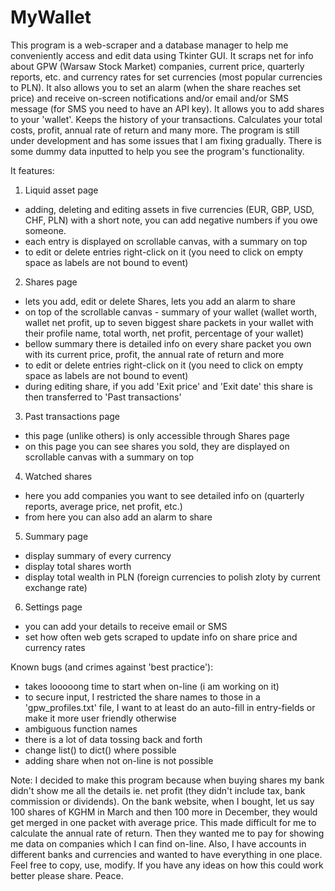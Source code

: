 # MyWallet

This program is a web-scraper and a database manager to help me conveniently access and edit data using Tkinter GUI. It scraps net for info about GPW (Warsaw Stock Market) companies, current price, quarterly reports, etc. and currency rates for set currencies (most popular currencies to PLN).
It also allows you to set an alarm (when the share reaches set price) and receive on-screen notifications and/or email and/or SMS message (for SMS you need to have an API key). It allows you to add shares to your 'wallet'. Keeps the history of your transactions. Calculates your total costs, profit, annual rate of return and many more.
The program is still under development and has some issues that I am fixing gradually.
There is some dummy data inputted to help you see the program's functionality.

It features:
1. Liquid asset page
- adding, deleting and editing assets in five currencies (EUR, GBP, USD, CHF, PLN)
 with a short note, you can add negative numbers if you owe someone.
- each entry is displayed on scrollable canvas, with a summary on top
- to edit or delete entries right-click on it (you need to click on empty space as labels are not bound to event)
2. Shares page
- lets you add, edit or delete Shares, lets you add an alarm to share
- on top of the scrollable canvas - summary of your wallet (wallet worth, wallet net profit, up to seven biggest share packets in your wallet with their profile name, total worth, net profit, percentage of your wallet)
- bellow summary there is detailed info on every share packet you own with its current price, profit, the annual rate of return and more
- to edit or delete entries right-click on it (you need to click on empty space as labels are not bound to event)
- during editing share, if you add 'Exit price' and 'Exit date' this share is then transferred to 'Past transactions'
3. Past transactions page
- this page (unlike others) is only accessible through Shares page 
- on this page you can see shares you sold, they are displayed on scrollable canvas with a summary on top
4. Watched shares
- here you add companies you want to see detailed info on (quarterly reports, average price, net profit, etc.)
- from here you can also add an alarm to share
5. Summary page
- display summary of every currency
- display total shares worth
- display total wealth in PLN (foreign currencies to polish zloty by current exchange rate)
6. Settings page
- you can add your details to receive email or SMS
- set how often web gets scraped to update info on share price and currency rates

Known bugs (and crimes against 'best practice'):
- takes looooong time to start when on-line (i am working on it)
- to secure input, I restricted the share names to those in a 'gpw_profiles.txt' file,
I want to at least do an auto-fill in entry-fields or make it more user friendly otherwise
- ambiguous function names
- there is a lot of data tossing back and forth
- change list() to dict() where possible
- adding share when not on-line is not possible

Note: 
I decided to make this program because when buying shares my bank didn't show me all the details ie.
net profit (they didn't include tax, bank commission or dividends). On the bank website, when I bought, let us say 100 shares of KGHM in March and then 100 more in December, they would get merged in one packet with average price. This made difficult for me to calculate the annual rate of return. Then they wanted me to pay for showing me data on companies which I can find on-line. Also, I have accounts in different banks and currencies and wanted to have everything in one place. 
Feel free to copy, use, modify. If you have any ideas on how this could work better please share. Peace.   
